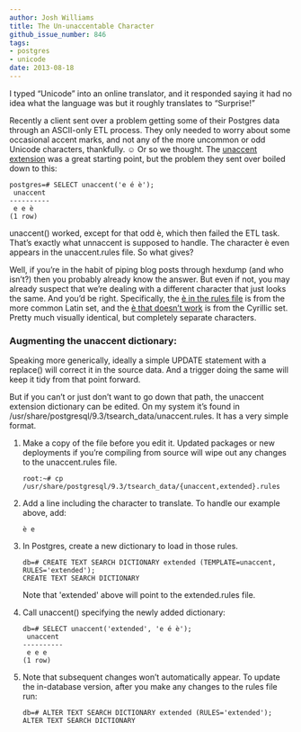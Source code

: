 ```yaml
---
author: Josh Williams
title: The Un-unaccentable Character
github_issue_number: 846
tags:
- postgres
- unicode
date: 2013-08-18
---
```


I typed “Unicode” into an online translator, and it responded saying it had no idea what the language was but it roughly translates to “Surprise!”

Recently a client sent over a problem getting some of their Postgres data through an ASCII-only ETL process.  They only needed to worry about some occasional accent marks, and not any of the more uncommon or odd Unicode characters, thankfully. ☺ Or so we thought.  The [unaccent extension](http://www.postgresql.org/docs/current/interactive/unaccent.html) was a great starting point, but the problem they sent over boiled down to this:

```plain
postgres=# SELECT unaccent('e é ѐ');
 unaccent 
----------
 e e ѐ
(1 row)
```

unaccent() worked, except for that odd ѐ, which then failed the ETL task.  That’s exactly what unnaccent is supposed to handle.  The character è even appears in the unaccent.rules file.  So what gives?

Well, if you’re in the habit of piping blog posts through hexdump (and who isn’t?) then you probably already know the answer.  But even if not, you may already suspect that we’re dealing with a different character that just looks the same.  And you’d be right.  Specifically, the [è in the rules file](http://unicode.org/cldr/utility/character.jsp?a=00E8) is from the more common Latin set, and the [ѐ that doesn’t work](http://unicode.org/cldr/utility/character.jsp?a=0450) is from the Cyrillic set.  Pretty much visually identical, but completely separate characters.

### Augmenting the unaccent dictionary:

Speaking more generically, ideally a simple UPDATE statement with a replace() will correct it in the source data.  And a trigger doing the same will keep it tidy from that point forward.

But if you can’t or just don’t want to go down that path, the unaccent extension dictionary can be edited.  On my system it’s found in /usr/share/postgresql/9.3/tsearch_data/unaccent.rules.  It has a very simple format.

1. Make a copy of the file before you edit it.  Updated packages or new deployments if you’re compiling from source will wipe out any changes to the unaccent.rules file.

    ```plain
    root:~# cp /usr/share/postgresql/9.3/tsearch_data/{unaccent,extended}.rules
    ```

2. Add a line including the character to translate.  To handle our example above, add:

    ```plain
    ѐ e
    ```

3. In Postgres, create a new dictionary to load in those rules.

    ```plain
    db=# CREATE TEXT SEARCH DICTIONARY extended (TEMPLATE=unaccent, RULES='extended');
    CREATE TEXT SEARCH DICTIONARY
    ```

    Note that 'extended' above will point to the extended.rules file.

4. Call unaccent() specifying the newly added dictionary:

    ```plain
    db=# SELECT unaccent('extended', 'e é ѐ');
     unaccent 
    ----------
     e e e
    (1 row)
    ```

5. Note that subsequent changes won’t automatically appear.  To update the in-database version, after you make any changes to the rules file run:

    ```plain
    db=# ALTER TEXT SEARCH DICTIONARY extended (RULES='extended');
    ALTER TEXT SEARCH DICTIONARY
    ```
